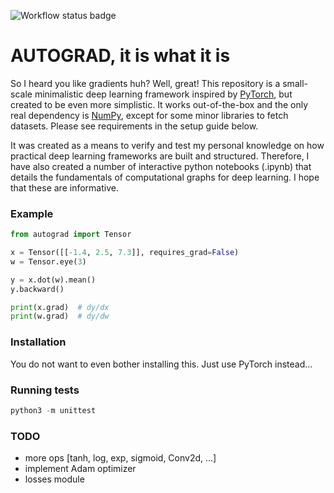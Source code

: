 ![Workflow status badge](https://github.com/willeagren/autograd/actions/workflows/python-app.yml/badge.svg)

# AUTOGRAD, it is what it is
So I heard you like gradients huh? Well, great! This repository is a small-scale minimalistic deep learning framework inspired by [PyTorch](https://pytorch.org/), but created to be even more simplistic. It works out-of-the-box and the only real dependency is [NumPy](https://numpy.org/), except for some minor libraries to fetch datasets. Please see requirements in the setup guide below.

It was created as a means to verify and test my personal knowledge on how practical deep learning frameworks are built and structured. Therefore, I have also created a number of interactive python notebooks (.ipynb) that details the fundamentals of computational graphs for deep learning. I hope that these are informative. 

### Example
```python
from autograd import Tensor

x = Tensor([[-1.4, 2.5, 7.3]], requires_grad=False)
w = Tensor.eye(3)

y = x.dot(w).mean()
y.backward()

print(x.grad)  # dy/dx
print(w.grad)  # dy/dw
```

### Installation
You do not want to even bother installing this. Just use PyTorch instead...

### Running tests
```python
python3 -m unittest
```
### TODO
- more ops [tanh, log, exp, sigmoid, Conv2d, ...]
- implement Adam optimizer
- losses module
